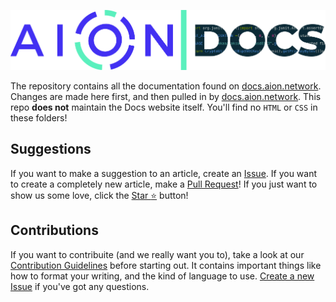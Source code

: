 ![Aion Logo](aion-docs-logo.png)

The repository contains all the documentation found on [docs.aion.network](https://docs.aion.network). Changes are made here first, and then pulled in by [docs.aion.network](https://docs.aion.network). This repo **does not** maintain the Docs website itself. You'll find no `HTML` or `CSS` in these folders!

## Suggestions

If you want to make a suggestion to an article, create an [Issue](https://github.com/mohnjatthews/aion-docs/issues). If you want to create a completely new article, make a [Pull Request](https://github.com/mohnjatthews/aion-docs/pulls)! If you just want to show us some love, click the [Star :star:](https://github.com/mohnjatthews/aion_docs/stargazers) button!

## Contributions

If you want to contribuite (and we really want you to), take a look at our [Contribution Guidelines](https://github.com/mohnjatthews/aion-docs/blob/master/extra/contribution-guidelines.md) before starting out. It contains important things like how to format your writing, and the kind of language to use. [Create a new Issue](https://github.com/mohnjatthews/aion-docs/issues) if you've got any questions.